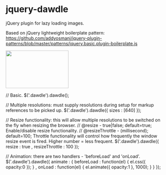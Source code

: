 jquery-dawdle
=============

jQuery plugin for lazy loading images.

Based on jQuery lightweight boilerplate pattern: https://github.com/addyosmani/jquery-plugin-patterns/blob/master/patterns/jquery.basic.plugin-boilerplate.js

<!--! Basic. -->
<div class="dawdle" data-dawdle='{ "sizes":{ "original":"img/image1.jpg" }}'></div>
<img class="dawdle" data-dawdle='{ "sizes":{ "original":"img/image1.jpg" }}' height="120" src="img/some-transparent-image.gif" width="200"></div>

<!--! Multiple resolutions: define the width as the key name in the data object. -->
<div class="dawdle" data-dawdle='{ "sizes":{ "original":"img/image1.jpg", "640":"img/image-640.jpg" }}'></div>

// Basic.
$('.dawdle').dawdle();

// Multiple resolutions: must supply resolutions during setup for markup references to be picked up.
$('.dawdle').dawdle({
  sizes : [640]
});

// Resize functionality: this will allow multiple resolutions to be switched on the fly when resizing the browser.
// @resize - true|false; default=true; Enable/disable resize functionality.
// @resizeThrottle - (millisecond); default=100; Throttle functionality will control how frequently the window resize event is fired.  Higher number = less frequent.
$('.dawdle').dawdle({
	resize : true
	, resizeThrottle : 100
});

// Animation: there are two handlers - 'beforeLoad' and 'onLoad'.
$('.dawdle').dawdle({
	animate : {
		beforeLoad : function(el) {
			el.css({ opacity:0 });
		}
		, onLoad : function(el) {
			el.animate({ opacity:1 }, 1000);
		}
	}
});